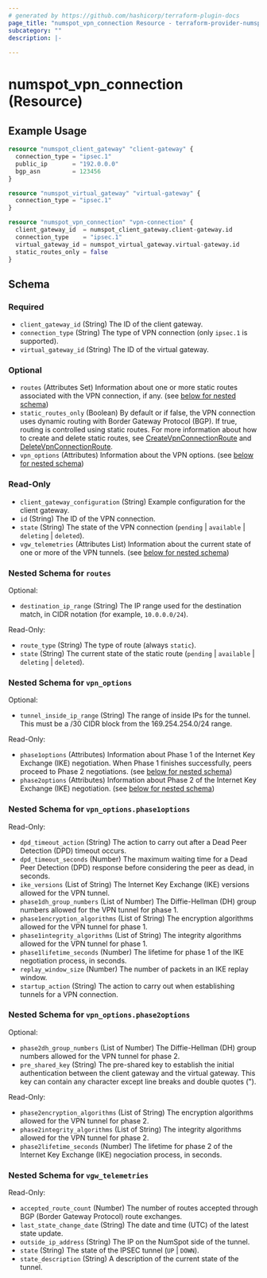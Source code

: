 ```yaml
---
# generated by https://github.com/hashicorp/terraform-plugin-docs
page_title: "numspot_vpn_connection Resource - terraform-provider-numspot"
subcategory: ""
description: |-
  
---
```


# numspot_vpn_connection (Resource)



## Example Usage

```terraform
resource "numspot_client_gateway" "client-gateway" {
  connection_type = "ipsec.1"
  public_ip       = "192.0.0.0"
  bgp_asn         = 123456
}

resource "numspot_virtual_gateway" "virtual-gateway" {
  connection_type = "ipsec.1"
}

resource "numspot_vpn_connection" "vpn-connection" {
  client_gateway_id  = numspot_client_gateway.client-gateway.id
  connection_type    = "ipsec.1"
  virtual_gateway_id = numspot_virtual_gateway.virtual-gateway.id
  static_routes_only = false
}
```

<!-- schema generated by tfplugindocs -->
## Schema

### Required

- `client_gateway_id` (String) The ID of the client gateway.
- `connection_type` (String) The type of VPN connection (only `ipsec.1` is supported).
- `virtual_gateway_id` (String) The ID of the virtual gateway.

### Optional

- `routes` (Attributes Set) Information about one or more static routes associated with the VPN connection, if any. (see [below for nested schema](#nestedatt--routes))
- `static_routes_only` (Boolean) By default or if false, the VPN connection uses dynamic routing with Border Gateway Protocol (BGP). If true, routing is controlled using static routes. For more information about how to create and delete static routes, see [CreateVpnConnectionRoute](#createvpnconnectionroute) and [DeleteVpnConnectionRoute](#deletevpnconnectionroute).
- `vpn_options` (Attributes) Information about the VPN options. (see [below for nested schema](#nestedatt--vpn_options))

### Read-Only

- `client_gateway_configuration` (String) Example configuration for the client gateway.
- `id` (String) The ID of the VPN connection.
- `state` (String) The state of the VPN connection (`pending` \| `available` \| `deleting` \| `deleted`).
- `vgw_telemetries` (Attributes List) Information about the current state of one or more of the VPN tunnels. (see [below for nested schema](#nestedatt--vgw_telemetries))

<a id="nestedatt--routes"></a>
### Nested Schema for `routes`

Optional:

- `destination_ip_range` (String) The IP range used for the destination match, in CIDR notation (for example, `10.0.0.0/24`).

Read-Only:

- `route_type` (String) The type of route (always `static`).
- `state` (String) The current state of the static route (`pending` \| `available` \| `deleting` \| `deleted`).


<a id="nestedatt--vpn_options"></a>
### Nested Schema for `vpn_options`

Optional:

- `tunnel_inside_ip_range` (String) The range of inside IPs for the tunnel. This must be a /30 CIDR block from the 169.254.254.0/24 range.

Read-Only:

- `phase1options` (Attributes) Information about Phase 1 of the Internet Key Exchange (IKE) negotiation. When Phase 1 finishes successfully, peers proceed to Phase 2 negotiations. (see [below for nested schema](#nestedatt--vpn_options--phase1options))
- `phase2options` (Attributes) Information about Phase 2 of the Internet Key Exchange (IKE) negotiation. (see [below for nested schema](#nestedatt--vpn_options--phase2options))

<a id="nestedatt--vpn_options--phase1options"></a>
### Nested Schema for `vpn_options.phase1options`

Read-Only:

- `dpd_timeout_action` (String) The action to carry out after a Dead Peer Detection (DPD) timeout occurs.
- `dpd_timeout_seconds` (Number) The maximum waiting time for a Dead Peer Detection (DPD) response before considering the peer as dead, in seconds.
- `ike_versions` (List of String) The Internet Key Exchange (IKE) versions allowed for the VPN tunnel.
- `phase1dh_group_numbers` (List of Number) The Diffie-Hellman (DH) group numbers allowed for the VPN tunnel for phase 1.
- `phase1encryption_algorithms` (List of String) The encryption algorithms allowed for the VPN tunnel for phase 1.
- `phase1integrity_algorithms` (List of String) The integrity algorithms allowed for the VPN tunnel for phase 1.
- `phase1lifetime_seconds` (Number) The lifetime for phase 1 of the IKE negotiation process, in seconds.
- `replay_window_size` (Number) The number of packets in an IKE replay window.
- `startup_action` (String) The action to carry out when establishing tunnels for a VPN connection.


<a id="nestedatt--vpn_options--phase2options"></a>
### Nested Schema for `vpn_options.phase2options`

Optional:

- `phase2dh_group_numbers` (List of Number) The Diffie-Hellman (DH) group numbers allowed for the VPN tunnel for phase 2.
- `pre_shared_key` (String) The pre-shared key to establish the initial authentication between the client gateway and the virtual gateway. This key can contain any character except line breaks and double quotes (&quot;).

Read-Only:

- `phase2encryption_algorithms` (List of String) The encryption algorithms allowed for the VPN tunnel for phase 2.
- `phase2integrity_algorithms` (List of String) The integrity algorithms allowed for the VPN tunnel for phase 2.
- `phase2lifetime_seconds` (Number) The lifetime for phase 2 of the Internet Key Exchange (IKE) negociation process, in seconds.



<a id="nestedatt--vgw_telemetries"></a>
### Nested Schema for `vgw_telemetries`

Read-Only:

- `accepted_route_count` (Number) The number of routes accepted through BGP (Border Gateway Protocol) route exchanges.
- `last_state_change_date` (String) The date and time (UTC) of the latest state update.
- `outside_ip_address` (String) The IP on the NumSpot side of the tunnel.
- `state` (String) The state of the IPSEC tunnel (`UP` \| `DOWN`).
- `state_description` (String) A description of the current state of the tunnel.
